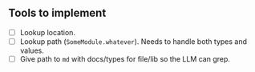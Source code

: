 ## Tools to implement

- [ ] Lookup location.
- [ ] Lookup path (`SomeModule.whatever`). Needs to handle both types and values.
- [ ] Give path to `md` with docs/types for file/lib so the LLM can grep.
